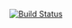 [![Build Status](https://travis-ci.org/Hopeata/ratebeer_Valeria.png)](https://travis-ci.org/Hopeata/ratebeer_Valeria)
